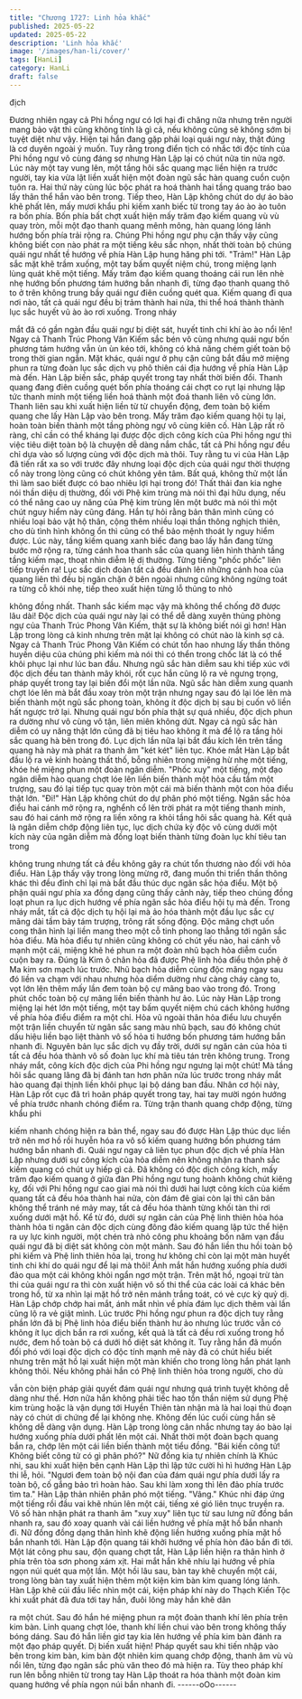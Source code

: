 ```yaml
---
title: "Chương 1727: Linh hỏa khắc"
published: 2025-05-22
updated: 2025-05-22
description: 'Linh hỏa khắc'
image: '/images/han-li/cover/'
tags: [HanLi]
category: HanLi
draft: false
---
```


địch

Đương nhiên ngay cả Phi hồng ngư có lợi hại đi chăng nữa
nhưng trên người mang bảo vật thì cũng không tính là gì cả, nếu
không cũng sẽ không sớm bị tuyệt diệt như vậy. Hiện tại hắn đang
gặp phải loại quái ngư này, thật đúng là cơ duyên ngoài ý muốn.
Tuy rằng trong điển tịch có nhắc tới độc tính của Phi hồng ngư vô
cùng đáng sợ nhưng Hàn Lập lại có chút nửa tin nửa ngờ. Lúc
này một tay vung lên, một tầng hôi sắc quang mạc liền hiện ra
trước người, tay kia vừa lật liền xuất hiện một đoàn ngũ sắc hàn
quang cuồn cuộn tuôn ra. Hai thứ này cùng lúc bộc phát ra hoá
thành hai tầng quang tráo bao lấy thân thể hắn vào bên trong.
Tiếp theo, Hàn Lập không chút do dự áo bào khẽ phất lên, mấy
mươi khẩu phi kiếm xanh biếc từ trong tay áo ào ào tuôn ra bốn
phía. Bốn phía bất chợt xuất hiện mấy trăm đạo kiếm quang vù vù
quay tròn, mỗi một đạo thanh quang mênh mông, hàn quang lóng
lánh hướng bốn phía trải rộng ra.
Chúng Phi hồng ngư phụ cận thấy vậy cũng không biết con nào
phát ra một tiếng kêu sắc nhọn, nhất thời toàn bộ chúng quái ngư
nhất tề hướng về phía Hàn Lập hung hăng phi tới.
"Trảm!"
Hàn Lập sắc mặt khẽ trầm xuống, một tay bấm quyết niệm chú,
trong miệng lạnh lùng quát khẽ một tiếng.
Mấy trăm đạo kiếm quang thoáng cái run lên nhè nhẹ hướng bốn
phương tám hướng bắn nhanh đi, từng đạo thanh quang thô to ở
trên không trung bầy quái ngư điên cuồng quét qua. Kiếm quang
đi qua nơi nào, tất cả quái ngư đều bị trảm thành hai nửa, thi thể
hoá thành thành lục sắc huyết vũ ào ào rơi xuống. Trong nháy

mắt đã có gần ngàn đầu quái ngư bị diệt sát, huyết tinh chi khí ào
ào nổi lên!
Ngay cả Thanh Trúc Phong Vân Kiếm sắc bén vô cùng nhưng
quái ngư bốn phương tám hướng vẫn ùn ùn kéo tới, không có
khả năng chém giết toàn bộ trong thời gian ngắn. Mặt khác, quái
ngư ở phụ cận cũng bắt đầu mở miệng phun ra từng đoàn lục sắc
dịch vụ phô thiên cái địa hướng về phía Hàn Lập mà đến.
Hàn Lập biến sắc, pháp quyết trong tay nhất thời biến đổi. Thanh
quang đang điên cuồng quét bốn phía thoáng cái chợt co rụt lại
nhưng lập tức thanh minh một tiếng liền hoá thành một đoá thanh
liên vô cùng lớn. Thanh liên sau khi xuất hiện liền từ từ chuyển
động, đem toàn bộ kiếm quang che lấy Hàn Lập vào bên trong.
Mấy trăm đạo kiếm quang hội tụ lại, hoàn toàn biến thành một
tầng phòng ngự vô cùng kiên cố.
Hàn Lập rất rõ ràng, chỉ cần có thể kháng lại được độc dịch công
kích của Phi hồng ngư thì việc tiêu diệt toàn bộ là chuyện dễ dàng
nắm chắc, tất cả Phi hồng ngư đều chỉ dựa vào số lượng cùng
với độc dịch mà thôi. Tuy rằng tu vi của Hàn Lập đã tiến rất xa so
với trước đây nhưng loại độc dịch của quái ngư thời thượng cổ
này trong lòng cũng có chút không yên tâm. Bất quá, không thử
một lần thì làm sao biết được có bao nhiêu lợi hại trong đó!
Thất thải đan kia nghe nói thần diệu dị thường, đối với Phệ kim
trùng mà nói thì đại hữu dụng, nếu có thể nâng cao uy năng của
Phệ kim trùng lên một bước mà nói thì một chút nguy hiểm này
cũng đáng. Hắn tự hỏi rằng bản thân mình cũng có nhiều loại bảo
vật hộ thân, cộng thêm nhiều loại thần thông nghịch thiên, cho dù
tình hình không ổn thì cũng có thể bảo mệnh thoát ly nguy hiểm
được. Lúc này, tầng kiếm quang xanh biếc đang bao lấy hắn đang
từng bước mở rộng ra, từng cánh hoa thanh sắc của quang liên
hình thành tầng tầng kiếm mạc, thoạt nhìn diễm lệ dị thường.
Từng tiếng "phốc phốc" liên tiếp truyền ra!
Lục sắc dịch đoàn tất cả đều đánh lên những cánh hoa của quang
liên thì đều bị ngăn chặn ở bên ngoài nhưng cũng không ngừng
toát ra từng cỗ khói nhẹ, tiếp theo xuất hiện từng lỗ thủng to nhỏ

không đồng nhất. Thanh sắc kiếm mạc vậy mà không thể chống
đỡ được lâu dài!
Độc dịch của quái ngư này lại có thể dễ dàng xuyên thủng phòng
ngự của Thanh Trúc Phong Vân Kiếm, thật sự là không biết nói gì
hơn!
Hàn Lập trong lòng cả kinh nhưng trên mặt lại không có chút nào
là kinh sợ cả. Ngay cả Thanh Trúc Phong Vân Kiếm có chút tổn
hao nhưng lấy thần thông huyền diệu của chúng phi kiếm mà nói
thì có thển trong chốc lát là có thể khôi phục lại như lúc ban đầu.
Nhưng ngũ sắc hàn diễm sau khi tiếp xúc với độc dịch đều tan
thành mây khói, rốt cục hắn cũng lộ ra vẻ ngưng trọng, pháp
quyết trong tay lại biến đổi một lần nữa. Ngũ sắc hàn diễm xung
quanh chợt lóe lên mà bắt đầu xoay tròn một trận nhưng ngay
sau đó lại lóe lên mà biến thành một ngũ sắc phong toàn, không ít
độc dịch bị sau bị cuốn vô liền hất ngược trở lại. Nhưng quái ngư
bốn phía thật sự quá nhiều, độc dịch phun ra dường như vô cùng
vô tận, liên miên không dứt.
Ngay cả ngũ sắc hàn diễm có uy năng thật lớn cũng đã bị tiêu
hao không ít mà để lộ ra tầng hôi sắc quang hà bên trong đó. Lục
dịch lần nữa lại bắt đầu kích lên trên tầng quang hà này mà phát
ra thanh âm "két két" liên tục. Khóe mắt Hàn Lập bắt đầu lộ ra vẻ
kinh hoàng thất thố, bỗng nhiên trong miệng hừ nhẹ một tiếng,
khóe hé miệng phun một đoàn ngân diễm.
"Phốc xuy" một tiếng, một đạo ngân diễm hào quang chợt lóe lên
liền biến thành một hỏa cầu tầm một trượng, sau đó lại tiếp tục
quay tròn một cái mà biến thành một con hỏa điểu thật lớn.
"Đi!"
Hàn Lập không chút do dự phân phó một tiếng.
Ngân sắc hỏa điểu hai cánh mở rộng ra, nghểnh cổ lên trời phát
ra một tiếng thanh minh, sau đó hai cánh mở rộng ra liền xông ra
khỏi tầng hôi sắc quang hà. Kết quả là ngân diễm chớp động liên
tục, lục dịch chứa kỳ độc vô cùng dưới một kích này của ngân
diễm mà đồng loạt biến thành từng đoàn lục khí tiêu tan trong

không trung nhưng tất cả đều không gây ra chút tổn thương nào
đối với hỏa điểu.
Hàn Lập thấy vậy trong lòng mừng rỡ, đang muốn thi triển thần
thông khác thì đều đỉnh chỉ lại mà bắt đầu thúc dục ngân sắc hỏa
điểu. Một bộ phận quái ngư phía xa đồng dạng cũng thấy cảnh
này, tiếp theo chúng đồng loạt phun ra lục dịch hướng về phía
ngân sắc hỏa điểu hội tụ mà đến. Trong nháy mắt, tất cả độc dịch
tụ hội lại mà ảo hóa thành một đầu lục sắc cự mãng dài tầm bảy
tám trượng, trông rất sống động.
Độc mãng chợt uốn cong thân hình lại liền mang theo một cỗ tinh
phong lao thẳng tới ngân sắc hỏa điểu. Mà hỏa điểu tự nhiên
cũng không có chút yếu nào, hai cánh vỗ mạnh một cái, miệng
khẽ hé phun ra một đoàn nhũ bạch hỏa diễm cuồn cuộn bay ra.
Đúng là Kim ô chân hỏa đã được Phệ linh hỏa điểu thôn phệ ở
Ma kim sơn mạch lúc trước.
Nhũ bạch hỏa diễm cùng độc mãng ngay sau đó liền va chạm với
nhau nhưng hỏa diểm dường như càng cháy càng to, vọt lớn lên
thêm mấy lần đem toàn bộ cự mãng bao vào trong đó. Trong phút
chốc toàn bộ cự mãng liền biến thành hư ảo.
Lúc này Hàn Lập trong miệng lại hét lớn một tiếng, một tay bấm
quyết niệm chú cách không hướng về phía hỏa điểu điểm ra một
chỉ. Hỏa vũ ngoài thân hỏa điểu lưu chuyển một trận liền chuyển
từ ngân sắc sang màu nhũ bạch, sau đó không chút dấu hiệu liền
bạo liệt thành vô số hỏa ti hướng bốn phương tám hướng bắn
nhanh đi.
Nguyên bản lục sắc dịch vụ đầy trời, dưới sự ngăn cản của hỏa ti
tất cả đều hóa thành vô số đoàn lục khí mà tiêu tán trên không
trung. Trong nháy mắt, công kích độc dịch của Phi hồng ngư
ngưng lại một chút!
Mà tầng hôi sắc quang lãng đã bị đánh tan hơn phân nửa lúc
trước trong nháy mắt hào quang đại thịnh liền khôi phục lại bộ
dáng ban đầu. Nhân cơ hội này, Hàn Lập rốt cục đã trì hoãn pháp
quyết trong tay, hai tay mười ngón hướng về phía trước nhanh
chóng điểm ra. Từng trận thanh quang chớp động, từng khẩu phi

kiếm nhanh chóng hiện ra bản thể, ngay sau đó được Hàn Lập
thúc dục liền trở nên mơ hồ rồi huyễn hóa ra vô số kiếm quang
hướng bốn phương tám hướng bắn nhanh đi.
Quái ngư ngay cả liên tục phun độc dịch về phía Hàn Lập nhưng
dưới sự công kích của hỏa diễm nên không nhận ra thanh sắc
kiếm quang có chút uy hiếp gì cả.
Đã không có độc dịch công kích, mấy trăm đạo kiếm quang ở
giữa đàn Phi hồng ngư tung hoành không chút kiêng kỵ, đối với
Phi hồng ngư cao giai mà nói thì dưới hai lượt công kích của kiếm
quang tất cả đều hóa thành hai nửa, còn đám đê giai còn lại thì
căn bản không thể tránh né mảy may, tất cả đều hóa thành từng
khối tàn thi rơi xuống dưới mặt hồ.
Kể từ đó, dưới sự ngăn cản của Phệ linh thiên hỏa hóa thành hỏa
ti ngăn cản độc dịch cùng đông đảo kiếm quang lập tức thể hiện
ra uy lực kinh người, một chén trà nhỏ công phu khoảng bốn năm
vạn đầu quái ngư đã bị diệt sát không còn một mảnh. Sau đó hắn
liền thu hồi toàn bộ phi kiếm và Phệ linh thiên hỏa lại, trong hư
không chỉ còn lại một màn huyết tinh chi khí do quái ngư để lại mà
thôi!
Ánh mắt hắn hướng xuống phía dưới đảo qua một cái không khỏi
ngẩn ngơ một trận. Trên mặt hồ, ngoại trừ tàn thi của quái ngư ra
thì còn xuất hiện vô số thi thể của các loài cá khác bên trong hồ,
từ xa nhìn lại mặt hồ trở nên mảnh trắng toát, có vẻ cực kỳ quỷ dị.
Hàn Lập chớp chớp hai mắt, ánh mắt nhìn về phía đám lục dịch
thêm vài lần cũng lộ ra vẻ giật mình. Lúc trước Phi hồng ngư
phun ra độc dịch tuy rằng phần lớn đã bị Phệ linh hỏa điểu biến
thành hư ảo nhưng lúc trước vẫn có không ít lục dịch bắn ra rơi
xuống, kết quả là tất cả đều rơi xuống trong hồ nước, đem hồ
toàn bộ cá dưới hồ diệt sát không ít.
Tuy rằng hắn đã muốn đối phó với loại độc dịch có độc tính mạnh
mẽ này đã có chút hiểu biết nhưng trên mặt hồ lại xuất hiện một
màn khiến cho trong lòng hắn phát lạnh không thôi.
Nếu không phải hắn có Phệ linh thiên hỏa trong người, cho dù

vẫn còn biện pháp giải quyết đám quái ngư nhưng quá trình tuyệt
không dễ dàng như thế. Hơn nữa hắn không phải tiếc hao tổn
thần niệm sử dụng Phệ kim trùng hoặc là vận dụng tới Huyền
Thiên tàn nhận mà là hai loại thủ đoạn này có chút di chứng để lại
không nhẹ. Không đến lúc cuối cùng hắn sẽ không dễ dàng vận
dụng. Hàn Lập trong lòng cân nhắc nhưng tay áo bào lại hướng
xuống phía dưới phất lên một cái.
Nhất thời một đoàn bạch quang bắn ra, chớp lên một cái liền biến
thành một tiểu đồng.
"Bái kiến công tử! Không biết công tử có gì phân phó?"
Nữ đồng kia tự nhiên chính là Khúc nhi, sau khi xuất hiện bên
cạnh Hàn Lập thì lập tức cười hì hì hướng Hàn Lập thi lễ, hỏi.
"Ngươi đem toàn bộ nội đan của đám quái ngư phía dưới lấy ra
toàn bộ, cố gắng bảo trì hoàn hảo. Sau khi làm xong thì lên đảo
phía trước tìm ta."
Hàn Lập thản nhiên phân phó một tiếng.
"Vâng."
Khúc nhi đáp ứng một tiếng rồi đầu vai khẽ nhún lên một cái,
tiếng xé gió liên tnục truyền ra. Vô số hàn nhận phát ra thanh âm
"xuy xuy" liên tục từ sau lưng nữ đồng bắn nhanh ra, sau đó xoay
quanh vài cái liền hướng về phía mặt hồ bắn nhanh đi. Nữ đồng
đồng dạng thân hình khẽ động liền hướng xuống phía mặt hồ bắn
nhanh tới.
Hàn Lập độn quang tái khởi hướng về phía hòn đảo bắn đi tới.
Một lát công phu sau, độn quang chợt tắt, Hàn Lập liền hiện ra
thân hình ở phía trên tòa sơn phong xám xịt. Hai mắt hắn khẽ
nhíu lại hướng về phía ngọn núi quét qua một lần.
Một hồi lâu sau, bàn tay khẽ chuyển một cái, trong lòng bàn tay
xuất hiện thêm một kiện kim bàn kim quang lóng lánh. Hàn Lập
khẽ cúi đầu liếc nhìn một cái, kiện pháp khí này do Thạch Kiến
Tộc khi xuất phát đã đưa tới tay hắn, đuôi lông mày hắn khẽ dãn

ra một chút. Sau đó hắn hé miệng phun ra một đoàn thanh khí lên
phía trên kim bàn. Linh quang chợt lóe, thanh khí liền chui vào
bên trong không thấy bóng dáng. Sau đó hắn liền giơ tay kia lên
hướng về phía kim bàn đánh ra một đạo pháp quyết.
Dị biến xuất hiện!
Pháp quyết sau khi tiến nhập vào bên trong kim bàn, kim bàn đột
nhiên kim quang chớp động, thanh âm vù vù nổi lên, từng đạo
ngân sắc phù văn theo đó mà hiện ra. Tùy theo pháp khí run lên
bỗng nhiên từ trong tay Hàn Lập thoát ra hóa thành một đoàn kim
quang hướng về phía ngọn núi bắn nhanh đi.
------oOo------
